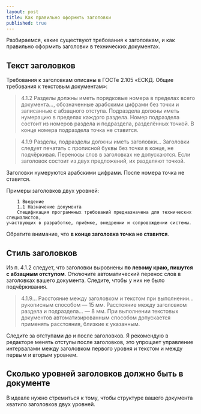 ```yaml
---
layout: post
title: Как правильно оформить заголовки
published: true
---
```


Разбираемся, какие существуют требования к заголовкам, и как правильно оформить заголовки в технических документах.

## Текст заголовков

Требования к заголовкам описаны в ГОСТе 2.105 «ЕСКД. Общие требования к текстовым документам»:

> 4.1.2 Разделы должны иметь порядковые номера в пределах всего документа…, обозначенные арабскими цифрами без точки и записанные с абзацного отступа. Подраздела должны иметь нумерацию в пределах каждого раздела. Номер подраздела состоит из номеров раздела и подраздела, разделённых точкой. В конце номера подраздела точка не ставится.

> 4.1.9 Разделы, подразделы должны иметь заголовки… Заголовки следует печатать с прописной буквы без точки в конце, не подчёркивая. Переносы слов в заголовках не допускаются. Если заголовок состоит из двух предложений, их разделяют точкой.

Заголовки нумеруются арабскими цифрами. После номера точка не ставится.

Примеры заголовков двух уровней:
```
    1 Введение
    1.1 Назначение документа
    Спецификация программных требований предназначена для технических специалистов,
участвующих в разработке, приёмке, внедрении и сопровождении системы.
```
Обратите внимание, что **в конце заголовка точка не ставится**.

## Стиль заголовков

Из п. 4.1.2 следует, что заголовки выровнены **по левому краю, пишутся с абзацным отступом**. Отключите автоматический перенос слов в заголовках вашего документа. Следите, чтобы у них не было подчёркивания.

> 4.1.9… Расстояние между заголовком и текстом при выполнении… рукописным способом — 15 мм. Расстояние между заголовком раздела и подраздела… — 8 мм. При выполнении текстовых документов автоматизированным способом допускается применять расстояния, близкие к указанным.

Следите за отступами до и после заголовков. Я рекомендую в редакторе менять отступы после заголовков, это упрощает управление интервалами между заголовком первого уровня и текстом и между первым и вторым уровнем.

## Сколько уровней заголовков должно быть в документе

В идеале нужно стремиться к тому, чтобы структуре вашего документа хватило заголовков двух уровней.

